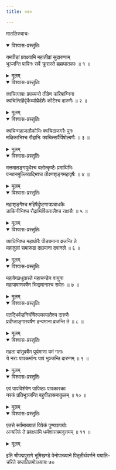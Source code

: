 ```yaml
---
title: ०७०

---
```

मातलिरुवाच-  

<details open><summary>विश्वास-प्रस्तुतिः</summary>

यमपीडां प्रवक्ष्यामि महातीव्रां सुदारुणाम्  
भुञ्जन्ति पापिनः सर्वे क्रूरास्ते ब्रह्मघातकाः ॥ १ ॥
</details>

<details><summary>मूलम्</summary>

यमपीडां प्रवक्ष्यामि महातीव्रां सुदारुणाम्  
भुञ्जन्ति पापिनः सर्वे क्रूरास्ते ब्रह्मघातकाः ॥ १ ॥
</details>



<details open><summary>विश्वास-प्रस्तुतिः</summary>

क्वचित्पापाः प्रपच्यन्ते तीव्रेण करिषाग्निना  
क्वचित्सिंहैर्वृकैर्व्याघ्रैर्दंशैः कीटैश्च दारुणैः ॥ २ ॥
</details>

<details><summary>मूलम्</summary>

क्वचित्पापाः प्रपच्यन्ते तीव्रेण करिषाग्निना  
क्वचित्सिंहैर्वृकैर्व्याघ्रैर्दंशैः कीटैश्च दारुणैः ॥ २ ॥
</details>



<details open><summary>विश्वास-प्रस्तुतिः</summary>

क्वचिन्महाजलौकोभिः क्वचिदाजगरैः पुनः  
मक्षिकाभिश्च रौद्राभिः क्वचित्सर्पैर्विषोल्बणैः ॥ ३ ॥
</details>

<details><summary>मूलम्</summary>

क्वचिन्महाजलौकोभिः क्वचिदाजगरैः पुनः  
मक्षिकाभिश्च रौद्राभिः क्वचित्सर्पैर्विषोल्बणैः ॥ ३ ॥
</details>



<details open><summary>विश्वास-प्रस्तुतिः</summary>

मत्तमातङ्गयूथैश्च बलोत्कृष्टैः प्रमाथिभिः  
पन्थानमुल्लिखद्भिश्च तीक्ष्णशृङ्गमहावृषैः ॥ ४ ॥
</details>

<details><summary>मूलम्</summary>

मत्तमातङ्गयूथैश्च बलोत्कृष्टैः प्रमाथिभिः  
पन्थानमुल्लिखद्भिश्च तीक्ष्णशृङ्गमहावृषैः ॥ ४ ॥
</details>



<details open><summary>विश्वास-प्रस्तुतिः</summary>

महाशृङ्गैश्च महिषैर्दुष्टगात्रप्रबाधकैः  
डाकिनीभिश्च रौद्राभिर्विकरालैश्च राक्षसैः ॥ ५ ॥
</details>

<details><summary>मूलम्</summary>

महाशृङ्गैश्च महिषैर्दुष्टगात्रप्रबाधकैः  
डाकिनीभिश्च रौद्राभिर्विकरालैश्च राक्षसैः ॥ ५ ॥
</details>



<details open><summary>विश्वास-प्रस्तुतिः</summary>

व्याधिभिश्च महाघोरैः पीड्यमाना व्रजन्ति ते  
महातुलां समारूढा दह्यमाना दवानले ॥ ६ ॥
</details>

<details><summary>मूलम्</summary>

व्याधिभिश्च महाघोरैः पीड्यमाना व्रजन्ति ते  
महातुलां समारूढा दह्यमाना दवानले ॥ ६ ॥
</details>



<details open><summary>विश्वास-प्रस्तुतिः</summary>

महावेगप्रधूतास्ते महाचण्डेन वायुना  
महापाषाणवर्षेण भिद्यमानाश्च सर्वतः ॥ ७ ॥
</details>

<details><summary>मूलम्</summary>

महावेगप्रधूतास्ते महाचण्डेन वायुना  
महापाषाणवर्षेण भिद्यमानाश्च सर्वतः ॥ ७ ॥
</details>



<details open><summary>विश्वास-प्रस्तुतिः</summary>

पतद्भिर्वज्रनिर्घोषैरुल्कापातैश्च दारुणैः  
प्रदीप्ताङ्गारवर्षेण हन्यमाना व्रजन्ति ते ॥ ८ ॥
</details>

<details><summary>मूलम्</summary>

पतद्भिर्वज्रनिर्घोषैरुल्कापातैश्च दारुणैः  
प्रदीप्ताङ्गारवर्षेण हन्यमाना व्रजन्ति ते ॥ ८ ॥
</details>



<details open><summary>विश्वास-प्रस्तुतिः</summary>

महता पांसुवर्षेण पूर्यमाणा यमं गताः  
ये नराः पापकर्माणः पापं भुञ्जन्ति दारुणम् ॥ ९ ॥
</details>

<details><summary>मूलम्</summary>

महता पांसुवर्षेण पूर्यमाणा यमं गताः  
ये नराः पापकर्माणः पापं भुञ्जन्ति दारुणम् ॥ ९ ॥
</details>



<details open><summary>विश्वास-प्रस्तुतिः</summary>

एवं पापविशेषेण पापिष्ठाः पापकारकाः  
नरकं प्रतिभुञ्जन्ति बहुपीडासमाकुलम् ॥ १० ॥
</details>

<details><summary>मूलम्</summary>

एवं पापविशेषेण पापिष्ठाः पापकारकाः  
नरकं प्रतिभुञ्जन्ति बहुपीडासमाकुलम् ॥ १० ॥
</details>



<details open><summary>विश्वास-प्रस्तुतिः</summary>

एतत्ते सर्वमाख्यातं विवेकं पुण्यपापयोः  
अन्यत्किं ते प्रवक्ष्यामि धर्मशास्त्रमनुत्तमम् ॥ ११ ॥
</details>

<details><summary>मूलम्</summary>

एतत्ते सर्वमाख्यातं विवेकं पुण्यपापयोः  
अन्यत्किं ते प्रवक्ष्यामि धर्मशास्त्रमनुत्तमम् ॥ ११ ॥
</details>


 इति श्रीपद्मपुराणे भूमिखण्डे वेनोपाख्याने पितृतीर्थवर्णने ययाति-  
चरिते सप्ततितमोऽध्यायः ७०